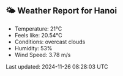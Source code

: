 <!-- WEATHER-START -->
## 🌤 Weather Report for Hanoi

- Temperature: 21°C
- Feels like: 20.54°C
- Conditions: overcast clouds
- Humidity: 53%
- Wind Speed: 3.78 m/s

Last updated: 2024-11-26 08:28:03 UTC
<!-- WEATHER-END -->
